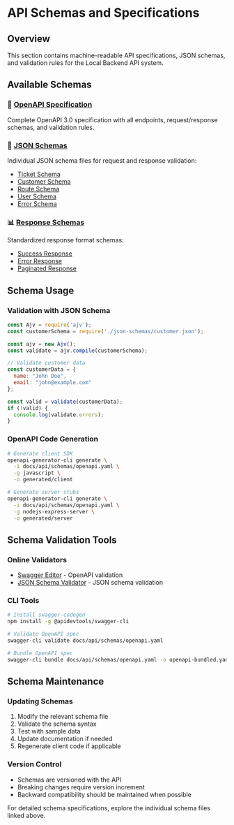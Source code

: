 # API Schemas and Specifications

## Overview

This section contains machine-readable API specifications, JSON schemas, and validation rules for the Local Backend API system.

## Available Schemas

### 📄 [OpenAPI Specification](./openapi.yaml)
Complete OpenAPI 3.0 specification with all endpoints, request/response schemas, and validation rules.

### 🔧 [JSON Schemas](./json-schemas/)
Individual JSON schema files for request and response validation:
- [Ticket Schema](./json-schemas/ticket.json)
- [Customer Schema](./json-schemas/customer.json)
- [Route Schema](./json-schemas/route.json)
- [User Schema](./json-schemas/user.json)
- [Error Schema](./json-schemas/error.json)

### 📊 [Response Schemas](./response-schemas/)
Standardized response format schemas:
- [Success Response](./response-schemas/success.json)
- [Error Response](./response-schemas/error.json)
- [Paginated Response](./response-schemas/paginated.json)

## Schema Usage

### Validation with JSON Schema

```javascript
const Ajv = require('ajv');
const customerSchema = require('./json-schemas/customer.json');

const ajv = new Ajv();
const validate = ajv.compile(customerSchema);

// Validate customer data
const customerData = {
  name: "John Doe",
  email: "john@example.com"
};

const valid = validate(customerData);
if (!valid) {
  console.log(validate.errors);
}
```

### OpenAPI Code Generation

```bash
# Generate client SDK
openapi-generator-cli generate \
  -i docs/api/schemas/openapi.yaml \
  -g javascript \
  -o generated/client

# Generate server stubs
openapi-generator-cli generate \
  -i docs/api/schemas/openapi.yaml \
  -g nodejs-express-server \
  -o generated/server
```

## Schema Validation Tools

### Online Validators
- [Swagger Editor](https://editor.swagger.io/) - OpenAPI validation
- [JSON Schema Validator](https://www.jsonschemavalidator.net/) - JSON schema validation

### CLI Tools
```bash
# Install swagger-codegen
npm install -g @apidevtools/swagger-cli

# Validate OpenAPI spec
swagger-cli validate docs/api/schemas/openapi.yaml

# Bundle OpenAPI spec
swagger-cli bundle docs/api/schemas/openapi.yaml -o openapi-bundled.yaml
```

## Schema Maintenance

### Updating Schemas
1. Modify the relevant schema file
2. Validate the schema syntax
3. Test with sample data
4. Update documentation if needed
5. Regenerate client code if applicable

### Version Control
- Schemas are versioned with the API
- Breaking changes require version increment
- Backward compatibility should be maintained when possible

For detailed schema specifications, explore the individual schema files linked above.